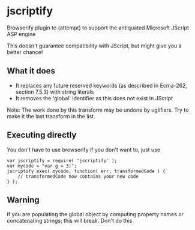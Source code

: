 # jscriptify
Browserify plugin to (attempt) to support the antiquated Microsoft JScript ASP engine

This doesn't guarantee compatibility with JScript, but might give you a better chance!

## What it does
* It replaces any future reserved keywords (as described in Ecma-262, section 7.5.3) with string literals
* It removes the 'global' identifier as this does not exist in JScript

Note: The work done by this transform may be undone by uglifiers. Try to make it the last transform in the list.

## Executing directly
You don't have to use browserify if you don't want to, just use
```
var jscriptify = require( 'jscriptify' );
var mycode = "var g = 3;";
jscriptify.exec( mycode, function( err, transformedCode ) {
	// transformedCode now contains your new code
} );
```

## Warning
If you are populating the global object by computing property names or concatenating strings; this will break. Don't do this
